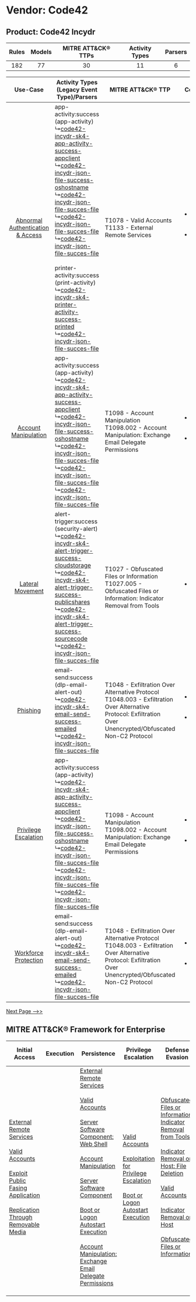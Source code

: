Vendor: Code42
==============
Product: Code42 Incydr
----------------------
| Rules | Models | MITRE ATT&CK® TTPs | Activity Types | Parsers |
|:-----:|:------:|:------------------:|:--------------:|:-------:|
|  182  |   77   |         30         |       11       |    6    |

|    Use-Case    | Activity Types (Legacy Event Type)/Parsers    | MITRE ATT&CK® TTP    | Content    |
|:----:| ---- | ---- | ---- |
| [Abnormal Authentication & Access](../../../UseCases/uc_abnormal_authentication_&_access.md) |  app-activity:success (app-activity)<br> ↳[code42-incydr-sk4-app-activity-success-appclient](Ps/pC_code42incydrsk4appactivitysuccessappclient.md)<br> ↳[code42-incydr-json-file-success-oshostname](Ps/pC_code42incydrjsonfilesuccessoshostname.md)<br> ↳[code42-incydr-json-file-succes-file](Ps/pC_code42incydrjsonfilesuccesfile.md)<br> ↳[code42-incydr-json-file-succes-file](Ps/pC_code42incydrjsonfilesuccesfile.md)<br> ↳[code42-incydr-json-file-succes-file](Ps/pC_code42incydrjsonfilesuccesfile.md)<br><br> printer-activity:success (print-activity)<br> ↳[code42-incydr-sk4-printer-activity-success-printed](Ps/pC_code42incydrsk4printeractivitysuccessprinted.md)<br> ↳[code42-incydr-json-file-succes-file](Ps/pC_code42incydrjsonfilesuccesfile.md)<br> | T1078 - Valid Accounts<br>T1133 - External Remote Services<br>    | [<ul><li>12 Rules</li></ul><ul><li>4 Models</li></ul>](RM/r_m_code42_code42_incydr_Abnormal_Authentication_&_Access.md) |
|    [Account Manipulation](../../../UseCases/uc_account_manipulation.md)    |  app-activity:success (app-activity)<br> ↳[code42-incydr-sk4-app-activity-success-appclient](Ps/pC_code42incydrsk4appactivitysuccessappclient.md)<br> ↳[code42-incydr-json-file-success-oshostname](Ps/pC_code42incydrjsonfilesuccessoshostname.md)<br> ↳[code42-incydr-json-file-succes-file](Ps/pC_code42incydrjsonfilesuccesfile.md)<br> ↳[code42-incydr-json-file-succes-file](Ps/pC_code42incydrjsonfilesuccesfile.md)<br> ↳[code42-incydr-json-file-succes-file](Ps/pC_code42incydrjsonfilesuccesfile.md)<br>    | T1098 - Account Manipulation<br>T1098.002 - Account Manipulation: Exchange Email Delegate Permissions<br>    | [<ul><li>3 Rules</li></ul><ul><li>1 Models</li></ul>](RM/r_m_code42_code42_incydr_Account_Manipulation.md)    |
|    [Lateral Movement](../../../UseCases/uc_lateral_movement.md)    |  alert-trigger:success (security-alert)<br> ↳[code42-incydr-sk4-alert-trigger-success-cloudstorage](Ps/pC_code42incydrsk4alerttriggersuccesscloudstorage.md)<br> ↳[code42-incydr-sk4-alert-trigger-success-publicshares](Ps/pC_code42incydrsk4alerttriggersuccesspublicshares.md)<br> ↳[code42-incydr-sk4-alert-trigger-success-sourcecode](Ps/pC_code42incydrsk4alerttriggersuccesssourcecode.md)<br> ↳[code42-incydr-json-file-succes-file](Ps/pC_code42incydrjsonfilesuccesfile.md)<br>    | T1027 - Obfuscated Files or Information<br>T1027.005 - Obfuscated Files or Information: Indicator Removal from Tools<br>    | [<ul><li>2 Rules</li></ul>](RM/r_m_code42_code42_incydr_Lateral_Movement.md)    |
|    [Phishing](../../../UseCases/uc_phishing.md)    |  email-send:success (dlp-email-alert-out)<br> ↳[code42-incydr-sk4-email-send-success-emailed](Ps/pC_code42incydrsk4emailsendsuccessemailed.md)<br> ↳[code42-incydr-json-file-succes-file](Ps/pC_code42incydrjsonfilesuccesfile.md)<br>    | T1048 - Exfiltration Over Alternative Protocol<br>T1048.003 - Exfiltration Over Alternative Protocol: Exfiltration Over Unencrypted/Obfuscated Non-C2 Protocol<br> | [<ul><li>1 Rules</li></ul><ul><li>1 Models</li></ul>](RM/r_m_code42_code42_incydr_Phishing.md)    |
|    [Privilege Escalation](../../../UseCases/uc_privilege_escalation.md)    |  app-activity:success (app-activity)<br> ↳[code42-incydr-sk4-app-activity-success-appclient](Ps/pC_code42incydrsk4appactivitysuccessappclient.md)<br> ↳[code42-incydr-json-file-success-oshostname](Ps/pC_code42incydrjsonfilesuccessoshostname.md)<br> ↳[code42-incydr-json-file-succes-file](Ps/pC_code42incydrjsonfilesuccesfile.md)<br> ↳[code42-incydr-json-file-succes-file](Ps/pC_code42incydrjsonfilesuccesfile.md)<br> ↳[code42-incydr-json-file-succes-file](Ps/pC_code42incydrjsonfilesuccesfile.md)<br>    | T1098 - Account Manipulation<br>T1098.002 - Account Manipulation: Exchange Email Delegate Permissions<br>    | [<ul><li>3 Rules</li></ul><ul><li>1 Models</li></ul>](RM/r_m_code42_code42_incydr_Privilege_Escalation.md)    |
|    [Workforce Protection](../../../UseCases/uc_workforce_protection.md)    |  email-send:success (dlp-email-alert-out)<br> ↳[code42-incydr-sk4-email-send-success-emailed](Ps/pC_code42incydrsk4emailsendsuccessemailed.md)<br> ↳[code42-incydr-json-file-succes-file](Ps/pC_code42incydrjsonfilesuccesfile.md)<br>    | T1048 - Exfiltration Over Alternative Protocol<br>T1048.003 - Exfiltration Over Alternative Protocol: Exfiltration Over Unencrypted/Obfuscated Non-C2 Protocol<br> | [<ul><li>4 Rules</li></ul><ul><li>1 Models</li></ul>](RM/r_m_code42_code42_incydr_Workforce_Protection.md)    |
[Next Page -->>](2_ds_code42_code42_incydr.md)

MITRE ATT&CK® Framework for Enterprise
--------------------------------------
| Initial Access                                                                                                                                                                                                                                                                                                                 | Execution | Persistence                                                                                                                                                                                                                                                                                                                                                                                                                                                                                                                                                                                                  | Privilege Escalation                                                                                                                                                                                                                                | Defense Evasion                                                                                                                                                                                                                                                                                                                                                                                                                                              | Credential Access                                                          | Discovery                                                                         | Lateral Movement                                                                         | Collection                                                                                                                                                            | Command and Control | Exfiltration                                                                                                                                                                                                                                                                                                                                                                                                                                                | Impact                                                                                                                                              |
| ------------------------------------------------------------------------------------------------------------------------------------------------------------------------------------------------------------------------------------------------------------------------------------------------------------------------------ | --------- | ------------------------------------------------------------------------------------------------------------------------------------------------------------------------------------------------------------------------------------------------------------------------------------------------------------------------------------------------------------------------------------------------------------------------------------------------------------------------------------------------------------------------------------------------------------------------------------------------------------ | --------------------------------------------------------------------------------------------------------------------------------------------------------------------------------------------------------------------------------------------------- | ------------------------------------------------------------------------------------------------------------------------------------------------------------------------------------------------------------------------------------------------------------------------------------------------------------------------------------------------------------------------------------------------------------------------------------------------------------ | -------------------------------------------------------------------------- | --------------------------------------------------------------------------------- | ---------------------------------------------------------------------------------------- | --------------------------------------------------------------------------------------------------------------------------------------------------------------------- | ------------------- | ----------------------------------------------------------------------------------------------------------------------------------------------------------------------------------------------------------------------------------------------------------------------------------------------------------------------------------------------------------------------------------------------------------------------------------------------------------- | --------------------------------------------------------------------------------------------------------------------------------------------------- |
| [External Remote Services](https://attack.mitre.org/techniques/T1133)<br><br>[Valid Accounts](https://attack.mitre.org/techniques/T1078)<br><br>[Exploit Public Fasing Application](https://attack.mitre.org/techniques/T1190)<br><br>[Replication Through Removable Media](https://attack.mitre.org/techniques/T1091)<br><br> |           | [External Remote Services](https://attack.mitre.org/techniques/T1133)<br><br>[Valid Accounts](https://attack.mitre.org/techniques/T1078)<br><br>[Server Software Component: Web Shell](https://attack.mitre.org/techniques/T1505/003)<br><br>[Account Manipulation](https://attack.mitre.org/techniques/T1098)<br><br>[Server Software Component](https://attack.mitre.org/techniques/T1505)<br><br>[Boot or Logon Autostart Execution](https://attack.mitre.org/techniques/T1547)<br><br>[Account Manipulation: Exchange Email Delegate Permissions](https://attack.mitre.org/techniques/T1098/002)<br><br> | [Valid Accounts](https://attack.mitre.org/techniques/T1078)<br><br>[Exploitation for Privilege Escalation](https://attack.mitre.org/techniques/T1068)<br><br>[Boot or Logon Autostart Execution](https://attack.mitre.org/techniques/T1547)<br><br> | [Obfuscated Files or Information: Indicator Removal from Tools](https://attack.mitre.org/techniques/T1027/005)<br><br>[Indicator Removal on Host: File Deletion](https://attack.mitre.org/techniques/T1070/004)<br><br>[Valid Accounts](https://attack.mitre.org/techniques/T1078)<br><br>[Indicator Removal on Host](https://attack.mitre.org/techniques/T1070)<br><br>[Obfuscated Files or Information](https://attack.mitre.org/techniques/T1027)<br><br> | [OS Credential Dumping](https://attack.mitre.org/techniques/T1003)<br><br> | [File and Directory Discovery](https://attack.mitre.org/techniques/T1083)<br><br> | [Replication Through Removable Media](https://attack.mitre.org/techniques/T1091)<br><br> | [Email Collection](https://attack.mitre.org/techniques/T1114)<br><br>[Email Collection: Email Forwarding Rule](https://attack.mitre.org/techniques/T1114/003)<br><br> |                     | [Exfiltration Over Alternative Protocol](https://attack.mitre.org/techniques/T1048)<br><br>[Exfiltration Over Alternative Protocol: Exfiltration Over Unencrypted/Obfuscated Non-C2 Protocol](https://attack.mitre.org/techniques/T1048/003)<br><br>[Exfiltration Over Physical Medium: Exfiltration over USB](https://attack.mitre.org/techniques/T1052/001)<br><br>[Exfiltration Over Physical Medium](https://attack.mitre.org/techniques/T1052)<br><br> | [Data Destruction](https://attack.mitre.org/techniques/T1485)<br><br>[Data Encrypted for Impact](https://attack.mitre.org/techniques/T1486)<br><br> |